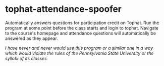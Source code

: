 # tophat-attendance-spoofer

Automatically answers questions for participation credit on Tophat. Run the program at some point before the class starts and login to tophat. Navigate to the course's homepage and attendance questions will automatically be answered as they appear. 

_I have never and never would use this program or a similar one in a way which would violate the rules of the Pennsylvania State University or the syllabi of its classes._
